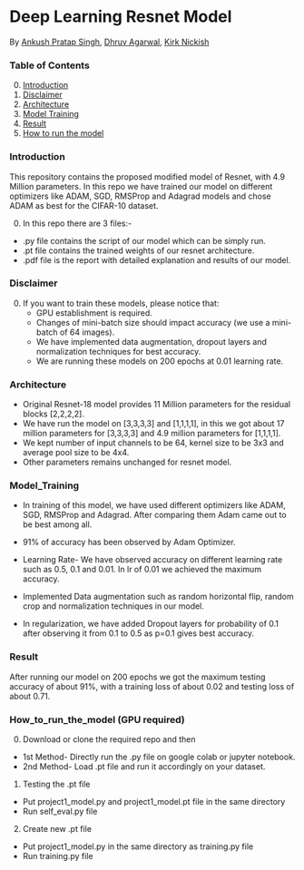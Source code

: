 # Deep Learning Resnet Model

By [Ankush Pratap Singh](), [Dhruv Agarwal](), [Kirk Nickish]()

### Table of Contents
0. [Introduction](#introduction)
0. [Disclaimer](#disclaimer)
0. [Architecture](#Architecture)
0. [Model Training](#ModelTraining)
0. [Result](#Result)
0. [How to run the model](#How_to_run_the_model)


### Introduction

This repository contains the proposed modified model of Resnet, with 4.9 Million parameters. In this repo we have trained our model on different optimizers like ADAM, SGD, RMSProp and Adagrad models and chose ADAM as best for the CIFAR-10 dataset.

0. In this repo there are 3 files:- 
 - .py file contains the script of our model which can be simply run.
 - .pt file contains the trained weights of our resnet architecture.
 - .pdf file is the report with detailed explanation and results of our model. 

### Disclaimer 

0. If you want to train these models, please notice that:
	- GPU establishment is required. 
	- Changes of mini-batch size should impact accuracy (we use a mini-batch of 64 images).
	- We have implemented data augmentation, dropout layers and normalization techniques for best accuracy. 
    - We are running these models on 200 epochs at 0.01 learning rate. 

### Architecture 

- Original Resnet-18 model provides 11 Million parameters for the residual blocks [2,2,2,2].
 - We have run the model on [3,3,3,3] and [1,1,1,1], in this we got about 17 million parameters for [3,3,3,3] and 4.9 million parameters for [1,1,1,1]. 
 - We kept number of input channels to be 64, kernel size to be 3x3 and average pool size to be 4x4. 
 - Other parameters remains unchanged for resnet model. 


### Model_Training

- In training of this model, we have used different optimizers like ADAM, SGD, RMSProp and Adagrad. After comparing them Adam came out to be best among all. 
 - 91% of accuracy has been observed by Adam Optimizer. 

- Learning Rate- We have observed accuracy on different learning rate such as 0.5, 0.1  and 0.01. In lr of 0.01 we achieved the maximum accuracy.

- Implemented Data augmentation such as random horizontal flip, random crop and normalization techniques in our model.

- In regularization, we have added Dropout layers for probability of 0.1 after observing it from 0.1 to 0.5 as p=0.1 gives best accuracy.



### Result

After running our model on 200 epochs we got the maximum testing accuracy of about 91%, with a training loss of about 0.02 and testing loss of about 0.71. 


### How_to_run_the_model (GPU required)

0. Download or clone the required repo and then
 - 1st Method- Directly run the .py file on google colab or jupyter notebook.
 - 2nd Method- Load .pt file and run it accordingly on your dataset. 

1. Testing the .pt file
 - Put project1_model.py and project1_model.pt file in the same directory
 - Run self_eval.py file

2. Create new .pt file
 - Put project1_model.py in the same directory as training.py file
 - Run training.py file
